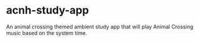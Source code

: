 # acnh-study-app
An animal crossing themed ambient study app that will play Animal Crossing music based on the system time.
